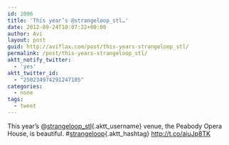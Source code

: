 ```yaml
---
id: 2096
title: 'This year’s @strangeloop_stl…'
date: 2012-09-24T10:07:22+00:00
author: Avi
layout: post
guid: http://aviflax.com/post/this-years-strangeloop_stl/
permalink: /post/this-years-strangeloop_stl/
aktt_notify_twitter:
  - 'yes'
aktt_twitter_id:
  - "250234974291247105"
categories:
  - none
tags:
  - tweet
---
```

This year’s @[strangeloop_stl](http://twitter.com/strangeloop_stl){.aktt_username} venue, the Peabody Opera House, is beautiful. #[strangeloop](http://search.twitter.com/search?q=%23strangeloop){.aktt_hashtag} <a href="http://t.co/aiuJp8TK" rel="nofollow">http://t.co/aiuJp8TK</a>